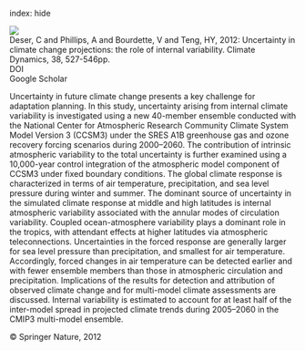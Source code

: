 index: hide

<div class="Citation">
    <div class="Citation-thumb CitationThumb-linked"  data-href="https://doi.org/10.1007/s00382-010-0977-x">
      <img src="https://static.claimspace.cloud/climate-study-static/refs/thumbs/12/Deser_et_al_2012a-thumb.png" />
    </div>

  <div class="Citation-body">
    <div class="Citation-text">Deser, C and Phillips, A and Bourdette, V and Teng, HY, 2012: Uncertainty in climate change projections: the role of internal variability. <span class="Article-journal">Climate Dynamics, </span><span class="Article-volume">38, </span>527-546pp.</div>
    <div class="Citation-links">
      <div class="CitationLink" data-href="https://doi.org/10.1007/s00382-010-0977-x">
        <div class="CitationLink-icon CitationLink-Doi"></div>
        <div class="CitationLink-text">DOI</div>
      </div>
      <div class="CitationLink" data-href="https://scholar.google.com/scholar?q=10.1007/s00382-010-0977-x">
        <div class="CitationLink-icon CitationLink-Scholar"></div>
        <div class="CitationLink-text">Google Scholar</div>
      </div>
    </div>
  </div>
</div>

Uncertainty in future climate change presents a key challenge for adaptation planning. In this study, uncertainty arising from internal climate variability is investigated using a new 40-member ensemble conducted with the National Center for Atmospheric Research Community Climate System Model Version 3 (CCSM3) under the SRES A1B greenhouse gas and ozone recovery forcing scenarios during 2000–2060. The contribution of intrinsic atmospheric variability to the total uncertainty is further examined using a 10,000-year control integration of the atmospheric model component of CCSM3 under fixed boundary conditions. The global climate response is characterized in terms of air temperature, precipitation, and sea level pressure during winter and summer. The dominant source of uncertainty in the simulated climate response at middle and high latitudes is internal atmospheric variability associated with the annular modes of circulation variability. Coupled ocean-atmosphere variability plays a dominant role in the tropics, with attendant effects at higher latitudes via atmospheric teleconnections. Uncertainties in the forced response are generally larger for sea level pressure than precipitation, and smallest for air temperature. Accordingly, forced changes in air temperature can be detected earlier and with fewer ensemble members than those in atmospheric circulation and precipitation. Implications of the results for detection and attribution of observed climate change and for multi-model climate assessments are discussed. Internal variability is estimated to account for at least half of the inter-model spread in projected climate trends during 2005–2060 in the CMIP3 multi-model ensemble.

<div class="Citation-copy">
&copy; Springer Nature, 2012
</div>